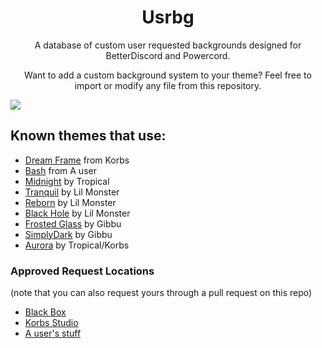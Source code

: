 <h1 align="center">Usrbg</h1>
<p align="center">A database of custom user requested backgrounds designed for BetterDiscord and Powercord.</p>
<p align="center">Want to add a custom background system to your theme? Feel free to import or modify any file from this repository.</p>

![](https://i.imgur.com/2WWYZsS.png)
## Known themes that use:
* [Dream Frame](https://github.com/dream-frame/Dream-Frame) from Korbs
* [Bash](https://github.com/A-User-s-Discord-Themes/Bash/) from A user
* [Midnight](https://tropix126.github.io/BetterDiscordStuff/midnight/) by Tropical
* [Tranquil](http://github.com/monstrousdev/themes/blob/master/phoenix-bundle/) by Lil Monster
* [Reborn](http://github.com/monstrousdev/themes/blob/master/phoenix-bundle/) by Lil Monster
* [Black Hole](https://github.com/monstrousdev/themes/tree/master/black-hole) by Lil Monster
* [Frosted Glass](https://github.com/gibbu/BetterDiscord-Themes/tree/master/) by Gibbu
* [SimplyDark](https://github.com/gibbu/BetterDiscord-Themes/tree/master/) by Gibbu
* [Aurora](https://github.com/KorbsStudio/Aurora) by Tropical/Korbs

<h3>Approved Request Locations</h3>
<p>(note that you can also request yours through a pull request on this repo)</p>

* [Black Box](https://discord.gg/TeRQEPb)
* [Korbs Studio](https://korbsstudio.com/discord/)
* [A user's stuff](https://discord.gg/6jQ4qJV)
